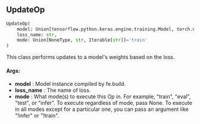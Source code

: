 ## UpdateOp
```python
UpdateOp(
	model: Union[tensorflow.python.keras.engine.training.Model, torch.nn.modules.module.Module],
	loss_name: str,
	mode: Union[NoneType, str, Iterable[str]]='train'
)
```
This class performs updates to a model's weights based on the loss.


#### Args:

* **model** :  Model instance compiled by fe.build.
* **loss_name** :  The name of loss.
* **mode** :  What mode(s) to execute this Op in. For example, "train", "eval", "test", or "infer". To execute        regardless of mode, pass None. To execute in all modes except for a particular one, you can pass an argument        like "!infer" or "!train".